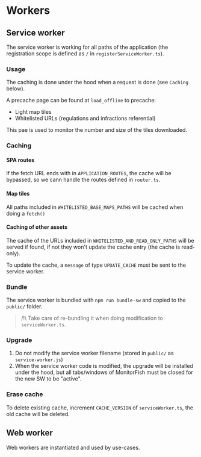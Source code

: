 # Workers

## Service worker

The service worker is working for all paths of the application (the registration scope is defined as `/` in `registerServiceWorker.ts`).

### Usage

The caching is done under the hood when a request is done (see `Caching` below).

A precache page can be found at `load_offline` to precache:
- Light map tiles
- Whitelisted URLs (regulations and infractions referential)

This pae is used to monitor the number and size of the tiles downloaded.

### Caching

#### SPA routes

If the fetch URL ends with in `APPLICATION_ROUTES`, the cache will be bypassed, so we cann handle the routes defined in `router.ts`.

#### Map tiles

All paths included in `WHITELISTED_BASE_MAPS_PATHS` will be cached when doing a `fetch()`

#### Caching of other assets

The cache of the URLs included in `WHITELISTED_AND_READ_ONLY_PATHS` will be served if found, if not they won't update the cache entry (the cache is read-only).

To update the cache, a `message` of type `UPDATE_CACHE` must be sent to the service worker.

### Bundle

The service worker is bundled with `npm run bundle-sw` and copied to the `public/` folder.
> /!\ Take care of re-bundling it when doing modification to `serviceWorker.ts`. 

### Upgrade

1. Do not modify the service worker filename (stored in `public/` as `service-worker.js`)
2. When the service worker code is modified, the upgrade will be installed under the hood,
   but all tabs/windows of MonitorFish must be closed for the new SW to be "active".
   
### Erase cache

To delete existing cache, increment `CACHE_VERSION` of `serviceWorker.ts`, the old cache will be deleted.

## Web worker

Web workers are instantiated and used by use-cases.
